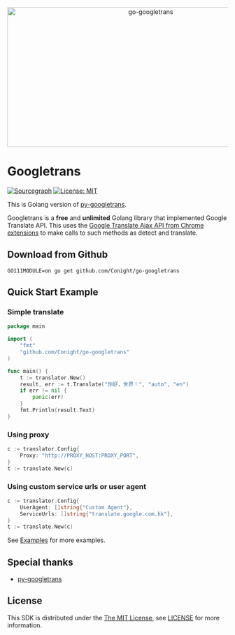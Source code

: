 <div align="center">
    <img src="https://socialify.git.ci/Conight/go-googletrans/image?description=1&font=Inter&forks=1&language=1&logo=https%3A%2F%2Fupload.wikimedia.org%2Fwikipedia%2Fcommons%2Fd%2Fd7%2FGoogle_Translate_logo.svg&name=1&owner=1&pattern=Floating%20Cogs&stargazers=1&theme=Auto" alt="go-googletrans" width="640" height="320" />
</div>

# Googletrans

[![Sourcegraph](https://sourcegraph.com/github.com/Conight/go-googletrans/-/badge.svg)](https://sourcegraph.com/github.com/Conight/go-googletrans?badge)
[![License: MIT](https://img.shields.io/badge/License-MIT-yellow.svg)](https://github.com/Conight/go-googletrans/blob/master/LICENSE)

This is Golang version of [py-googletrans](https://github.com/ssut/py-googletrans).

Googletrans is a **free** and **unlimited** Golang library that implemented Google Translate API.
This uses the [Google Translate Ajax API from Chrome extensions](https://chrome.google.com/webstore/detail/google-translate/aapbdbdomjkkjkaonfhkkikfgjllcleb) to make calls to such methods as detect and translate.

## Download from Github
```shell script
GO111MODULE=on go get github.com/Conight/go-googletrans
```

## Quick Start Example

### Simple translate
```go
package main

import (
	"fmt"
	"github.com/Conight/go-googletrans"
)

func main() {
	t := translator.New()
	result, err := t.Translate("你好，世界！", "auto", "en")
	if err != nil {
		panic(err)
	}
	fmt.Println(result.Text)
}
```

### Using proxy
```go
c := translator.Config{
    Proxy: "http://PROXY_HOST:PROXY_PORT",
}
t := translate.New(c)
```

### Using custom service urls or user agent
```go
c := translator.Config{
    UserAgent: []string{"Custom Agent"},
    ServiceUrls: []string{"translate.google.com.hk"},
}
t := translate.New(c)
```

See [Examples](./examples) for more examples.

## Special thanks

* [py-googletrans](https://github.com/ssut/py-googletrans)

## License
This SDK is distributed under the [The MIT License](https://opensource.org/licenses/MIT), see [LICENSE](./LICENSE) for more information.
